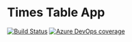 # Times Table App

[![Build Status](https://dev.azure.com/iat-ci/times-table-app/_apis/build/status/mcafaro.times-table-app?branchName=pipelines)](https://dev.azure.com/iat-ci/times-table-app/_build/latest?definitionId=18&branchName=pipelines)
[![Azure DevOps coverage](https://img.shields.io/azure-devops/coverage/iat-ci/times-table-app/18/pipelines)](https://dev.azure.com/iat-ci/times-table-app/_build/latest?definitionId=18&branchName=pipelines)